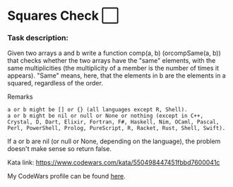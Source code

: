 # Squares Check ⬜
### Task description:
Given two arrays a and b write a function comp(a, b) (orcompSame(a, b)) that checks whether the two arrays have the "same" elements, with the same multiplicities (the multiplicity of a member is the number of times it appears). "Same" means, here, that the elements in b are the elements in a squared, regardless of the order.

Remarks

    a or b might be [] or {} (all languages except R, Shell).
    a or b might be nil or null or None or nothing (except in C++, Crystal, D, Dart, Elixir, Fortran, F#, Haskell, Nim, OCaml, Pascal, Perl, PowerShell, Prolog, PureScript, R, Racket, Rust, Shell, Swift).

If a or b are nil (or null or None, depending on the language), the problem doesn't make sense so return false.

Kata link:
https://www.codewars.com/kata/550498447451fbbd7600041c

My CodeWars profile can be found [here](https://www.codewars.com/users/Jonatas4ndrade).
